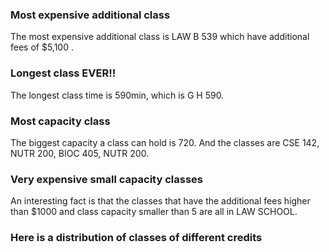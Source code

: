 ### Most expensive additional class

The most expensive additional class is LAW B 539 which have additional fees of $5,100 .

### Longest class EVER!!

The longest class time is 590min, which is G H 590.

### Most capacity class

The biggest capacity a class can hold is 720. And the classes are CSE 142, NUTR 200, BIOC 405, NUTR 200.

### Very expensive small capacity classes

An interesting fact is that the classes that have the additional fees higher than $1000 and class capacity smaller than 5 are all in LAW SCHOOL.

### Here is a distribution of classes of different credits

